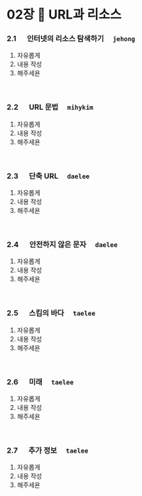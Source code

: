 # 02장 :octopus:  URL과 리소스

### 2.1 　 인터넷의 리소스 탐색하기　 `jehong`
1. 자유롭게
1. 내용 작성
1. 해주세욘
<br>

### 2.2 　 URL 문법　 `mihykim`
1. 자유롭게
1. 내용 작성
1. 해주세욘
<br>

### 2.3 　 단축 URL　 `daelee`
1. 자유롭게
1. 내용 작성
1. 해주세욘
<br>

### 2.4 　 안전하지 않은 문자　 `daelee`
1. 자유롭게
1. 내용 작성
1. 해주세욘
<br>

### 2.5 　 스킴의 바다　 `taelee`
1. 자유롭게
1. 내용 작성
1. 해주세욘
<br>

### 2.6 　 미래　 `taelee`
1. 자유롭게
1. 내용 작성
1. 해주세욘
<br>

### 2.7 　 추가 정보　 `taelee`
1. 자유롭게
1. 내용 작성
1. 해주세욘
<br>
